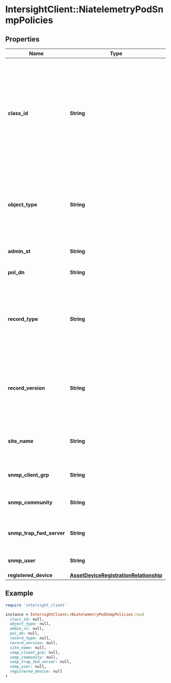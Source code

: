 # IntersightClient::NiatelemetryPodSnmpPolicies

## Properties

| Name | Type | Description | Notes |
| ---- | ---- | ----------- | ----- |
| **class_id** | **String** | The fully-qualified name of the instantiated, concrete type. This property is used as a discriminator to identify the type of the payload when marshaling and unmarshaling data. | [default to &#39;niatelemetry.PodSnmpPolicies&#39;] |
| **object_type** | **String** | The fully-qualified name of the instantiated, concrete type. The value should be the same as the &#39;ClassId&#39; property. | [default to &#39;niatelemetry.PodSnmpPolicies&#39;] |
| **admin_st** | **String** | Admin State of the Snmp Pol in APIC. | [optional] |
| **pol_dn** | **String** | Dn of the Snmp Pol in APIC. | [optional] |
| **record_type** | **String** | Type of record DCNM / APIC / SE. This determines the type of platform where inventory was collected. | [optional] |
| **record_version** | **String** | Version of record being pushed. This determines what was the API version for data available from the device. | [optional] |
| **site_name** | **String** | Name of the APIC site from which this data is being collected. | [optional] |
| **snmp_client_grp** | **String** | List of Dn of the SNMP Client grp in APIC. | [optional] |
| **snmp_community** | **String** | List of Dn of the SNMP Community in APIC. | [optional] |
| **snmp_trap_fwd_server** | **String** | List of Dn of the SNMP Trap Fwd Server in APIC. | [optional] |
| **snmp_user** | **String** | List of Dn of the SNMP user in APIC. | [optional] |
| **registered_device** | [**AssetDeviceRegistrationRelationship**](AssetDeviceRegistrationRelationship.md) |  | [optional] |

## Example

```ruby
require 'intersight_client'

instance = IntersightClient::NiatelemetryPodSnmpPolicies.new(
  class_id: null,
  object_type: null,
  admin_st: null,
  pol_dn: null,
  record_type: null,
  record_version: null,
  site_name: null,
  snmp_client_grp: null,
  snmp_community: null,
  snmp_trap_fwd_server: null,
  snmp_user: null,
  registered_device: null
)
```

